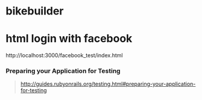 bikebuilder
===========


# html login with facebook

http://localhost:3000/facebook_test/index.html

### Preparing your Application for Testing

> http://guides.rubyonrails.org/testing.html#preparing-your-application-for-testing
